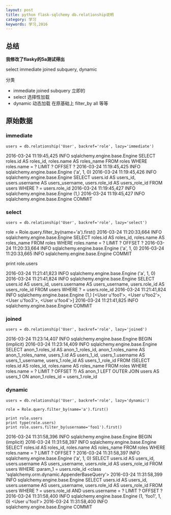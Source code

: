 ```yaml
---
layout: post
title: python flask-sqlchemy db.relationship说明
category: 学习
keywords: 学习,2016
---
```





## 总结

**我修改了flasky的5a测试得出**

select immediate joined subquery, dynamic

分类

+ immediate joined subquery 立即的
+ select  选择性加载
+ dynamic 动态加载 在原基础上 filter_by all 等等


## 原始数据


### immediate
    users = db.relationship('User', backref='role', lazy='immediate')

2016-03-24 11:19:45,425 INFO sqlalchemy.engine.base.Engine SELECT roles.id AS roles_id, roles.name AS roles_name
FROM roles
WHERE roles.name = ?
 LIMIT ? OFFSET ?
2016-03-24 11:19:45,425 INFO sqlalchemy.engine.base.Engine ('a', 1, 0)
2016-03-24 11:19:45,426 INFO sqlalchemy.engine.base.Engine SELECT users.id AS users_id, users.username AS users_username, users.role_id AS users_role_id
FROM users
WHERE ? = users.role_id
2016-03-24 11:19:45,427 INFO sqlalchemy.engine.base.Engine (1,)
2016-03-24 11:19:45,427 INFO sqlalchemy.engine.base.Engine COMMIT


### select
    users = db.relationship('User', backref='role', lazy='select')

role = Role.query.filter_by(name='a').first()
2016-03-24 11:20:33,664 INFO sqlalchemy.engine.base.Engine SELECT roles.id AS roles_id, roles.name AS roles_name
FROM roles
WHERE roles.name = ?
 LIMIT ? OFFSET ?
2016-03-24 11:20:33,664 INFO sqlalchemy.engine.base.Engine ('a', 1, 0)
2016-03-24 11:20:33,665 INFO sqlalchemy.engine.base.Engine COMMIT

print role.users

2016-03-24 11:21:41,823 INFO sqlalchemy.engine.base.Engine ('a', 1, 0)
2016-03-24 11:21:41,824 INFO sqlalchemy.engine.base.Engine SELECT users.id AS users_id, users.username AS users_username, users.role_id AS users_role_id
FROM users
WHERE ? = users.role_id
2016-03-24 11:21:41,824 INFO sqlalchemy.engine.base.Engine (1,)
[<User u'foo1'>, <User u'foo2'>, <User u'foo3'>, <User u'foo4'>]
2016-03-24 11:21:41,825 INFO sqlalchemy.engine.base.Engine COMMIT


### joined

    users = db.relationship('User', backref='role', lazy='joined')


2016-03-24 11:23:14,407 INFO sqlalchemy.engine.base.Engine BEGIN (implicit)
2016-03-24 11:23:14,409 INFO sqlalchemy.engine.base.Engine SELECT anon_1.roles_id AS anon_1_roles_id, anon_1.roles_name AS anon_1_roles_name, users_1.id AS users_1_id, users_1.username AS users_1_username, users_1.role_id AS users_1_role_id
FROM (SELECT roles.id AS roles_id, roles.name AS roles_name
FROM roles
WHERE roles.name = ?
 LIMIT ? OFFSET ?) AS anon_1 LEFT OUTER JOIN users AS users_1 ON anon_1.roles_id = users_1.role_id


### dynamic

    users = db.relationship('User', backref='role', lazy='dynamic')

    role = Role.query.filter_by(name='a').first()

    print role.users
    print type(role.users)
    print role.users.filter_by(username='foo1').first()


2016-03-24 11:31:58,396 INFO sqlalchemy.engine.base.Engine BEGIN (implicit)
2016-03-24 11:31:58,397 INFO sqlalchemy.engine.base.Engine SELECT roles.id AS roles_id, roles.name AS roles_name
FROM roles
WHERE roles.name = ?
 LIMIT ? OFFSET ?
2016-03-24 11:31:58,397 INFO sqlalchemy.engine.base.Engine ('a', 1, 0)
SELECT users.id AS users_id, users.username AS users_username, users.role_id AS users_role_id
FROM users
WHERE :param_1 = users.role_id
<class 'sqlalchemy.orm.dynamic.AppenderBaseQuery'>
2016-03-24 11:31:58,399 INFO sqlalchemy.engine.base.Engine SELECT users.id AS users_id, users.username AS users_username, users.role_id AS users_role_id
FROM users
WHERE ? = users.role_id AND users.username = ?
 LIMIT ? OFFSET ?
2016-03-24 11:31:58,400 INFO sqlalchemy.engine.base.Engine (1, 'foo1', 1, 0)
<User u'foo1'>
2016-03-24 11:31:58,400 INFO sqlalchemy.engine.base.Engine COMMIT
